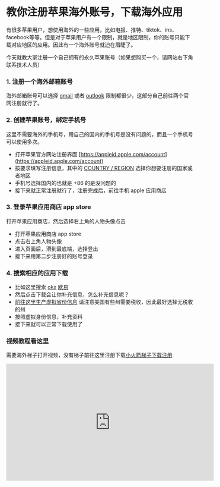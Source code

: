 # 教你注册苹果海外账号，下载海外应用

有很多苹果用户，想使用海外的一些应用，比如电报、推特、tiktok、ins、facebook等等。但是对于苹果用户有一个限制，就是地区限制，你的账号只能下载对应地区的应用。因此有一个海外账号就迫在眉睫了。

今天就教大家注册一个自己拥有的永久苹果账号（如果想购买一个，请网站右下角联系技术人员）

### 1. 注册一个海外邮箱账号
海外邮箱账号可以选择 [gmail](https://gmail.com) 或者 [outlook](https://outlook.com) 限制都很少，这部分自己前往两个官网注册就行了。

### 2. 创建苹果账号，绑定手机号
这里不需要海外的手机号，用自己的国内的手机号是没有问题的，而且一个手机号可以使用多次。

- 打开苹果官方网站注册界面 [https://appleid.apple.com/account](https://appleid.apple.com/account)
- 按要求填写注册信息，其中的 [COUNTRY / REGION]() 选择你想要注册的国家或者地区
- 手机号选择国内的也就是 +86 的是没问题的
- 接下来就正常注册就行了，注册完成后，前往手机 apple 应用商店

### 3. 登录苹果应用商店 app store
打开苹果应用商店，然后选择右上角的人物头像点击

- 打开苹果应用商店 app store
- 点击右上角人物头像
- 进入页面后，滑到最底端，选择登出
- 接下来用第二步注册好的账号登录

### 4. 搜索相应的应用下载

- 比如这里搜索 [okx]() [欧易]()
- 然后点击下载会让你补充信息，怎么补充信息呢？
- [前往这里生产虚拟省份信息](https://ciroapp.com/zh-CN/free-tools/fake-identity-generator) 请注意美国有些州需要税收，因此最好选择无税收的州
- 按照虚拟身份信息，补充资料
- 接下来就可以正常下载使用了

### 视频教程看这里
需要海外梯子打开视频，没有梯子前往这里注册下载[小火箭梯子下载注册](./vpn)

<iframe width="560" height="315" src="https://www.youtube.com/embed/oY396wEXzww" title="YouTube video player" frameborder="0" allow="accelerometer; autoplay; clipboard-write; encrypted-media; gyroscope; picture-in-picture; web-share" allowfullscreen></iframe>